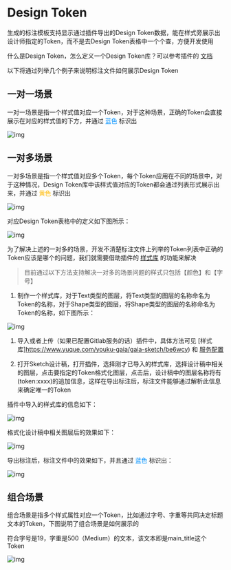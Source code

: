 # Design Token

生成的标注模板支持显示通过插件导出的Design Token数据，能在样式旁展示出设计师指定的Token，而不是去Design Token表格中一个个查，方便开发使用

什么是Design Token，怎么定义一个Design Token库？可以参考插件的 [文档](https://www.yuque.com/youku-gaia/gaia-sketch/dk7e21)

以下将通过列举几个例子来说明标注文件如何展示Design Token

## 一对一场景

一对一场景是指一个样式值对应一个Token，对于这种场景，正确的Token会直接展示在对应的样式值的下方，并通过 <font color="#0091FF">蓝色</font> 标识出

![img](https://cdn.nlark.com/yuque/0/2022/png/156243/1645671381945-b7b5820c-8d51-4b58-9262-5f61298fb92f.png)

## 一对多场景

一对多场景是指一个样式值对应多个Token，每个Token应用在不同的场景中，对于这种情况，Design Token库中该样式值对应的Token都会通过列表形式展示出来，并通过 <font color="#FFB900">黄色</font> 标识出

![img](https://cdn.nlark.com/yuque/0/2022/png/156243/1645671948932-ff8d75d8-f5a9-4748-a33b-3faa17080446.png)

对应Design Token表格中的定义如下图所示：

![img](https://cdn.nlark.com/yuque/0/2022/png/156243/1645682804952-542a6d22-05a7-4fc1-b106-eac3589a53d3.png)

为了解决上述的一对多的场景，开发不清楚标注文件上列举的Token列表中正确的Token应该是哪个的问题，我们就需要借助插件的 [样式库](https://www.yuque.com/youku-gaia/gaia-sketch/be6wcy) 的功能来解决

> 目前通过以下方法支持解决一对多的场景问题的样式只包括【颜色】和【字号】

1. 制作一个样式库，对于Text类型的图层，将Text类型的图层的名称命名为Token的名称，对于Shape类型的图层，将Shape类型的图层的名称命名为Token的名称，如下图所示：

![img](https://cdn.nlark.com/yuque/0/2022/png/156243/1645683027318-cb8d144d-8acb-4ff3-b74c-918b74059c83.png)

1. 导入或者上传（如果已配置Gitlab服务的话）插件中，具体方法可见 [样式库]https://www.yuque.com/youku-gaia/gaia-sketch/be6wcy) 和 [服务配置](https://www.yuque.com/youku-gaia/gaia-sketch/xxqwz8)

2. 打开Sketch设计稿，打开插件，选择刚才已导入的样式库，选择设计稿中相关的图层，点击要指定的Token格式化图层，点击后，设计稿中的图层名称将有(token:xxxx)的追加信息，这样在导出标注后，标注文件能够通过解析此信息来确定唯一的Token

插件中导入的样式库的信息如下：

![img](https://cdn.nlark.com/yuque/0/2022/png/156243/1645683919251-35339373-00b7-4b63-993d-41b2d2cd3824.png)

格式化设计稿中相关图层后的效果如下：

![img](https://cdn.nlark.com/yuque/0/2022/png/156243/1645683919371-a25242c9-745c-49c8-ae7e-da56f56a6691.png)

导出标注后，标注文件中的效果如下，并且通过  <font color="#0091FF">蓝色</font> 标识出：

![img](https://cdn.nlark.com/yuque/0/2022/png/156243/1645684061457-cf888692-1dc9-441b-b391-c00e811a9828.png)

## 组合场景

组合场景是指多个样式属性对应一个Token，比如通过字号、字重等共同决定标题文本的Token，下图说明了组合场景是如何展示的

符合字号是19，字重是500（Medium）的文本，该文本即是main_title这个Token

![img](https://cdn.nlark.com/yuque/0/2022/png/156243/1645673116390-9624afcb-fab5-491a-91c5-32afd92bc2ba.png)
